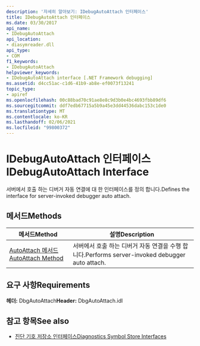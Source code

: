 ```yaml
---
description: '자세히 알아보기: IDebugAutoAttach 인터페이스'
title: IDebugAutoAttach 인터페이스
ms.date: 03/30/2017
api_name:
- IDebugAutoAttach
api_location:
- diasymreader.dll
api_type:
- COM
f1_keywords:
- IDebugAutoAttach
helpviewer_keywords:
- IDebugAutoAttach interface [.NET Framework debugging]
ms.assetid: d4cc51ac-c1d6-41b9-ab8e-ef0073f13241
topic_type:
- apiref
ms.openlocfilehash: 00c88bad70c91ae8e8c9d3b0e4bc4693fbb89df6
ms.sourcegitcommit: ddf7edb67715a5b9a45e3dd44536dabc153c1de0
ms.translationtype: MT
ms.contentlocale: ko-KR
ms.lasthandoff: 02/06/2021
ms.locfileid: "99800372"
---
```

# <a name="idebugautoattach-interface"></a><span data-ttu-id="71bea-103">IDebugAutoAttach 인터페이스</span><span class="sxs-lookup"><span data-stu-id="71bea-103">IDebugAutoAttach Interface</span></span>

<span data-ttu-id="71bea-104">서버에서 호출 하는 디버거 자동 연결에 대 한 인터페이스를 정의 합니다.</span><span class="sxs-lookup"><span data-stu-id="71bea-104">Defines the interface for server-invoked debugger auto attach.</span></span>  
  
## <a name="methods"></a><span data-ttu-id="71bea-105">메서드</span><span class="sxs-lookup"><span data-stu-id="71bea-105">Methods</span></span>  
  
|<span data-ttu-id="71bea-106">메서드</span><span class="sxs-lookup"><span data-stu-id="71bea-106">Method</span></span>|<span data-ttu-id="71bea-107">설명</span><span class="sxs-lookup"><span data-stu-id="71bea-107">Description</span></span>|  
|------------|-----------------|  
|[<span data-ttu-id="71bea-108">AutoAttach 메서드</span><span class="sxs-lookup"><span data-stu-id="71bea-108">AutoAttach Method</span></span>](idebugautoattach-autoattach-method.md)|<span data-ttu-id="71bea-109">서버에서 호출 하는 디버거 자동 연결을 수행 합니다.</span><span class="sxs-lookup"><span data-stu-id="71bea-109">Performs server-invoked debugger auto attach.</span></span>|  
  
## <a name="requirements"></a><span data-ttu-id="71bea-110">요구 사항</span><span class="sxs-lookup"><span data-stu-id="71bea-110">Requirements</span></span>  

 <span data-ttu-id="71bea-111">**헤더:** DbgAutoAttach</span><span class="sxs-lookup"><span data-stu-id="71bea-111">**Header:** DbgAutoAttach.idl</span></span>  
  
## <a name="see-also"></a><span data-ttu-id="71bea-112">참고 항목</span><span class="sxs-lookup"><span data-stu-id="71bea-112">See also</span></span>

- [<span data-ttu-id="71bea-113">진단 기호 저장소 인터페이스</span><span class="sxs-lookup"><span data-stu-id="71bea-113">Diagnostics Symbol Store Interfaces</span></span>](diagnostics-symbol-store-interfaces.md)

